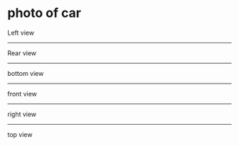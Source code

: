 photo of car
=====

Left view
********
Rear view
******
bottom view
**********
front view
*****
right view
********
top view
